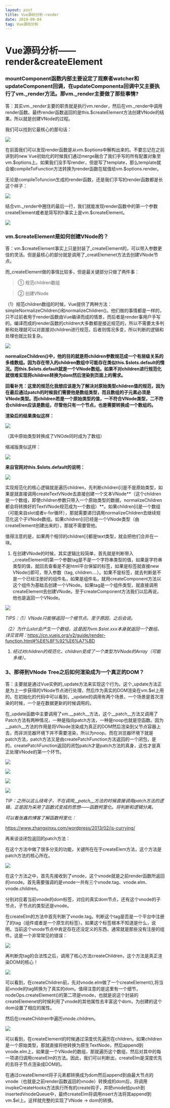 ```yaml
---
layout: post
title: Vue源码分析-render
date: 2019-09-04
tag: Vue源码分析
---
```


Vue源码分析——render&createElement
=================================

### mountComponent函数内部主要设定了观察者watcher和updateComponent回调，在updateComponenta回调中又主要执行了vm._render方法。那vm._render主要做了那些事情?

答：其实vm._render主要的职责就是执行vm.render，然后在vm._render中调用render函数。最终render函数返回的是this.\$createElement方法创建VNode的结果。所以就是创建VNode的过程。

我们可以找到它最核心的那句话：

![](/images/posts/2019-09-04-VueSource-vueYuanMaFenXi-render/2a36b6d277e2104b75ef03736335cdca.png)

在前面我们可以发现render函数是从vm.\$options中解构出来的。不要忘记在之前讲到的new
Vue初始化的时候我们通过merge融合了我们手写的所有配置对象至vm.\$options上。如果我们没手写render，但是写了template，那么template就会被compileToFunction方法转换为render函数在赋值给vm.\$options.render。

无论是compileTofuncion生成的render函数，还是我们手写的render函数都是长这个样子：

![](/images/posts/2019-09-04-VueSource-vueYuanMaFenXi-render/25faa1fb75f4bf25c4daba4bef1a3105.png)

结合vm._render中圈住的最后一行，我们就能发现render函数中的第一个参数createElement或者是简写的h事实上是vm.\$createElement。

![](/images/posts/2019-09-04-VueSource-vueYuanMaFenXi-render/91b20b642b226ac0a6674fb63b380cb1.png)

### vm.\$createElement是如何创建VNode的？

答：vm.\$createElement事实上只是封装了_createElement的，可以带入参数更佳的灵活。但是最核心的部分就是调用了_creatElemenet方法去创建VNode节点。

而_createElement做的事情比较多，但是最关键部分只做了两件事：

>   ① 规范children数组

>   ② 创建VNode

（1）规范children数组的时候，Vue提供了两种方法：simpleNormalizeChildren()和normalizeChildren()。他们做的事情都是一样的，只不过前者用于render函数由Vue编译而成的情景，而后者是render事用户手写的。编译而成的render函数的children大多数都是接近规范的，所以不需要太多判断和处理就可以对直接对children进行规范，后者则情况多变，所以判断的逻辑和处理也就比较复杂。

![](/images/posts/2019-09-04-VueSource-vueYuanMaFenXi-render/e38308e86e23446b354c7d6103e20840.png)

**normalizeChildren()中，他的目的就是将children参数规范成一个有层级关系的多维数组。因为存在带入的children数组中可能存在类似this.\$slots.default的情况。而this.\$slots.default就是一个VNode数组。如果不对children进行规范化就很难实现将children转换为dom然后渲染到页面上的需求。**

**回看补充：这里的规范化我想应该是为了解决对原始类型children值的规范，因为在最后通过patch的时候我们需要他是数组类型，而且数组的子元素必须是VNode类型。而children若是一个原始类型的值，一不符合VNode类型，二不符合children应该是数组，尽管他只有一个节点，也是需要转换成一个数组的。**

**渲染后的结果类似这样：**

![](/images/posts/2019-09-04-VueSource-vueYuanMaFenXi-render/268c6a0882e52b7154ab338b0bade947.png)

（其中原始类型转换成了VNOde同时成为了数组）

缩减版类似这样：

![](/images/posts/2019-09-04-VueSource-vueYuanMaFenXi-render/8550ce8f96194211b71db5ac8587816f.png)

**来自官网对this.\$slots.default的说明：**

![](/images/posts/2019-09-04-VueSource-vueYuanMaFenXi-render/6bf15c179dafbab61431c4aec2086412.png)

实现规范化的核心逻辑就是遍历children，先判断children[i]是不是原始类型，如果是就直接调用createTextVNode去直接创建一个文本VNode**（这个children是一个数组，即使children参数只带入一个原始类型的数据，normalizeChildren都会将转换好的TextVNode规范成为一个数组）**。如果children[i]是一个数组（可能来自slot或者v-for循环），那就需要递归调用normalizeChildren去继续规范化这个子VNode数组。如果children[i]已经是一个VNode类型（由createElement创建出来的），那就不需要管他。

值得注意的是，如果两个相邻的children[i]都是text类型，就会把他们合并在一块。

1.  在创建VNode的时候，其实逻辑比较简单，首先就是判断带入_createElement的第一个参数tag是不是一个字符串类型的值，如果是字符串类型的值，就回去查看是不是html平台保留的标签，如果是标签就直接new
    VNode()即可，带入参数（tag,
    children....）。如果不是标签，就去判断是不是一个已经注册好的组件名，如果是组件名，就用createComponent方法以这个组件为基础去创建一个VNode。如果tag是一个组件类型，就直接调用createElement去创建VNode。至于createComponent方法我们以后再说，他也是返回一个VNode。

![](/images/posts/2019-09-04-VueSource-vueYuanMaFenXi-render/afeb33fed79ace86fe23a8512d2aed95.png)

*TIPS：（1）VNode只能够返回一个根节点。至于原因，之后会说。*

*（2）为什么slot会产生一个数组，这是因为vm.\$slot.xxx本身就返回一个数组。详见官网：*<https://cn.vuejs.org/v2/guide/render-function.html#%E6%8F%92%E6%A7%BD>

1.  *经过对children的规范化，children变成了一个类型为VNode的Array（可能多维）。*

### 3、那得到VNode Tree之后如何渲染成为一个真正的DOM？

答：主要就是通过Vue实例的_update方法来实现这个行为。这个_update方法正是为上一步获得的VNode节点进行处理，然后作为真实的DOM渲染在vm.\$el上用的。在初始化的代码中可以看到，_update的调用有两个场景，一个场景是首次渲染的时候，一个是在数据更新的时候调用的。

在_update函数中主要调用了vm.__patch__方法，这个__patch__方法又调用了Patch方法有两种情况，一种是指向patch方法，一种是noop也就是空函数。因为__patch__方法的作用是将VNode渲染成为真正的DOM然后渲染到父节点容器上去，而非浏览器环境下并不需要渲染，所以为noop。而在浏览器环境下就是patch方法，patch方法又是由createPatchFunction方法返回的一个闭包，是的，createPatchFunction返回的闭包patch才是patch方法的真身，这也才是真正处理VNode的第一个环节。

![](/images/posts/2019-09-04-VueSource-vueYuanMaFenXi-render/38a7be969e1ab4e9cfcc8509fd1dab8d.png)

![](/images/posts/2019-09-04-VueSource-vueYuanMaFenXi-render/3b2cdfe3020541ca810a09293912cd9f.png)

![](/images/posts/2019-09-04-VueSource-vueYuanMaFenXi-render/52275f03d65d2e550104df4dc07a539a.png)

![](/images/posts/2019-09-04-VueSource-vueYuanMaFenXi-render/805e8a6ce4f3d39afe22b9b6f5ff1873.png)

*TIP：之所以这么绕弯子，不在调用__patch__方法的时候直接调用patch方法的逻辑，正是因为采用了函数式变成的思想——函数柯里化。将判断和逻辑分离。*

*可以看张鑫的博客了解函数柯里化：*

<https://www.zhangxinxu.com/wordpress/2013/02/js-currying/>

再来谈谈闭包返回的patch方法：

在这个方法中做了很多分支的功能，关键所在在于createElem方法，这个方法是patch方法的核心所在。

![](/images/posts/2019-09-04-VueSource-vueYuanMaFenXi-render/9874246354542a245ac555741e16d906.png)

在这个方法之中，首先先接收到了vnode，这个vnode就是之前render函数所返回的vnode。首先需要强调的是vnode一共有三个vnode.tag、vnode.elm、vnode.children。

分别对应着当前vnode的dom标签，对应的真实dom节点，还有这个vnode的子节点，子节点的类型还是vnode。

在createElm的方法中首先判断了vnode.tag。判断这个tag是否是一个平台中注册了的tag（组件或者是一个原生的标签）。如果这个标签根本不知道是什么，说明，当前这个vnode节点中肯定存在还没定义的东西，通常就是那些没有注册的组件。这是一个非常常见的错误：

![](/images/posts/2019-09-04-VueSource-vueYuanMaFenXi-render/5d516218995e7d7e6e5c5f53a0a36cfb.png)

再判断完tag的合法性之后，调用了核心方法createChildren，这个方法是真正渲染DOM的核心！

![](/images/posts/2019-09-04-VueSource-vueYuanMaFenXi-render/ad27b93b406cb193ca588730090a7ccf.png)

可以看到，在createChildren前，先对vnode.elm做了一个createElement(),将当前vnode的tag转换为了真实的dom。值得注意的是这里有一个细节，nodeOps.createElement()的第二项是vnode，也就是说这个封装的createElemenet的时候利用了vnode的其他属性去丰富这个dom，为创建的这个dom设置了相应的属性。

然后在createChildren中遍历vnode.children。

![](/images/posts/2019-09-04-VueSource-vueYuanMaFenXi-render/8258fdc222a4f5db816753e473e857c0.png)

可以看到，在createElement的时候通过深度优先遍历在children。如果children是一个原始类型，那就直接将他转换为原生TextNode，然后append到vnode.elm上，如果是一个VNode的数组，那就遍历这个数组，然后对其中的每一项递归调用createElm的方法。因此，我们可以判断出，createElm是深度优先的去将子节点渲染成DOM的。

在通过createElement将子元素都转换成为dom然后append到由最大节点的vnode（也就是之前render函数返回的vnode）转换成的dom后，将调用invpkeCreateHooks方法执行所有的create钩子，并把vnode给push到insertedVnodeQueue中，最终createElm将调用insert方法将其append到vm.\$el上。这样就完整的实现了VNode
-\> dom的转换。
